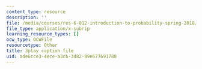 ```yaml
---
content_type: resource
description: ''
file: /media/courses/res-6-012-introduction-to-probability-spring-2018/ade6cce34ecea3cb3d8289e677691780_pA83XtLeVig.srt
file_type: application/x-subrip
learning_resource_types: []
ocw_type: OCWFile
resourcetype: Other
title: 3play caption file
uid: ade6cce3-4ece-a3cb-3d82-89e677691780
---
```

